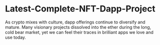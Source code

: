 # Latest-Complete-NFT-Dapp-Project
As crypto mixes with culture, dapp offerings continue to diversify and mature. Many visionary projects dissolved into the ether during the long, cold bear market, yet we can feel their traces in brilliant apps we love and use today.
